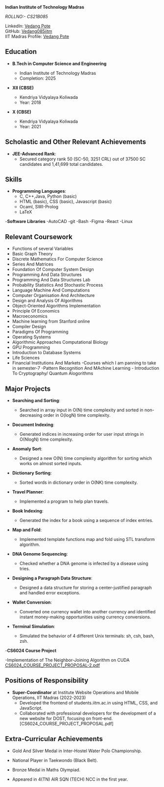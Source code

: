 **Indian Institute of Technology Madras**

*ROLLNO:- CS21B085*  


LinkedIn: [Vedang Pote](https://www.linkedin.com/in/vedang-pote-8445b722a)  
GitHub: [Vedang085iitm](https://github.com/Vedang085iitm)  
IIT Madras Profile: [Vedang Pote](http://www.cse.iitm.ac.in/profile.php?arg=Mjg4OQ==)



## Education
- **B.Tech in Computer Science and Engineering**  
  - Indian Institute of Technology Madras  
  - Completion: 2025

- **XII (CBSE)**  
  - Kendriya Vidyalaya Koliwada
  - Year: 2018

- **X (CBSE)**  
  - Kendriya Vidyalaya Koliwada
  - Year: 2021

## Scholastic and Other Relevant Achievements
- **JEE-Advanced Rank**:
  - Secured category rank 50 (SC-50, 3251 CRL) out of 37500 SC candidates and 1,41,699 total candidates.
 
## Skills
- **Programming Languages**:
  - C, C++,Java, Python (basic)
  - HTML (basic), CSS (basic), Javascript (basic)
  - Ocaml, SWI-Prolog
  - LaTeX
    
-**Software Libraries**
 -AutoCAD
 -git
 -Bash
 -Figma
 -React
 -Linux
 
  ## Relevant Coursework
- Functions of several Variables
- Basic Graph Theory
- Discrete Mathematics For Computer Science
- Series And Matrices
- Foundation Of Computer System Design
- Programming And Data Structures
- Programming And Data Structures Lab
- Probability Statistics And Stochastic Process
- Language Machine And Computations
- Computer Organisation And Architecture
- Design and Analysis Of Algorithms
- Object-Oriented Algorithms Implementation
- Principle Of Economics
- Macroeconomics
- Machine learning from Stanford online
- Compiler Design
- Paradigms Of Programming
- Operating Systems
- Algorithmic Approaches Computational Biology
- GPU Programming
- Introduction to Database Systems
- Life Sciences
- Financial Institutions And Markets
         -Courses which I am panning to take in semester-7
              -Pattern Recognition And MAchine Learning
              - Introduction To Cryptography/ Quantum Alogorithms

## Major Projects
- **Searching and Sorting**:
  - Searched in array input in O(N) time complexity and sorted in non-decreasing order in O(logN) time complexity.

- **Document Indexing**:
  - Generated indices in increasing order for user input strings in O(NlogN) time complexity.

- **Anomaly Sort**:
  - Designed a new O(N) time complexity algorithm for sorting which works on almost sorted inputs.

- **Dictionary Sorting**:
  - Sorted words in dictionary order in O(NK) time complexity.

- **Travel Planner**:
  - Implemented a program to help plan travels.

- **Book Indexing**:
  - Generated the index for a book using a sequence of index entries.

- **Map and Fold**:
  - Implemented template functions map and fold using STL transform algorithm.

- **DNA Genome Sequencing**:
  - Checked whether a DNA genome is infected by a disease using tries.

- **Designing a Paragraph Data Structure**:
  - Designed a data structure for storing a center-justified paragraph and handled error exceptions.

- **Wallet Conversion**:
  - Converted one currency wallet into another currency and identified instant money-making opportunities using currency conversions.

- **Terminal Simulation**:
  - Simulated the behavior of 4 different Unix terminals: sh, csh, bash, zsh.

-**CS6024 Course Project**


-Implementation of The Neighbor-Joining Algorithm on CUDA  [CS6024_COURSE_PROJECT_PROPOSAL-2.pdf](https://github.com/Vedang085iitm/Resume/files/14787835/CS6024_COURSE_PROJECT_PROPOSAL-2.pdf)


## Positions of Responsibility
- **Super-Coordinator** at Institute Website Operations and Mobile Operations, IIT Madras (2022-2023)
  - Developed the frontend of students.iitm.ac.in using HTML, CSS, and JavaScript.
  - Collaborated with professional developers for the development of a new website for DOST, focusing on front-end.
[CS6024_COURSE_PROJECT_PROPOSAL.pdf]

## Extra-Curricular Achievements
- Gold And Silver Medal in Inter-Hostel Water Polo Championship.
- National Player in Taekwondo (Black Belt).
- Bronze Medal in Maths Olympiad.

- Appeared in 4(TN) AIR SQN (TECH) NCC in the first year.
